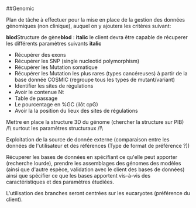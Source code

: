 ##Genomic

Plan de tâche à effectuer pour la mise en place de la gestion des données génomiques (non clinique), auquel on y ajoutera les critères suivant:

**blod**Structure de gène**blod** :
**italic** le client devra être capable de récuperer les différents paramètres suivants **italic**
- Récupérer des exons
- Récupérer les SNP (single nucleotid polymorphism)
- Récupérer les Mutation somatique
- Récupérer les Mutation les plus rares (types cancéreuses) à partir de la base donnée COSMIC (regroupe tous les types de mutant/variant)
- Identifier les sites de régulations
- Avoir le contenue Nt
- Table de passage
- Le pourcentage en %GC (ilôt cpG)
- Avoir la la position du lieux des sites de régulations

Mettre en place la structure 3D du génome (chercher la structure sur PIB) /!\ surtout les paramètres structuraux /!\


Exploitation de la source de donnée externe (comparaison entre les données de l'utilisateur et des références (Type de format de préférence ?))

Récuperer les bases de données en spécifiant ce qu'elle peut apporter (recherche lourde), prendre les assemblages des génomes des modèles (ainsi que d'autre espèce, validation avec le client des bases de données) ainsi que spécifier ce que les bases apportent vis-à-vis des caractéristiques et des paramètres étudiées.

L'utilisation des branches seront centrées sur les eucaryotes (préférence du client).

